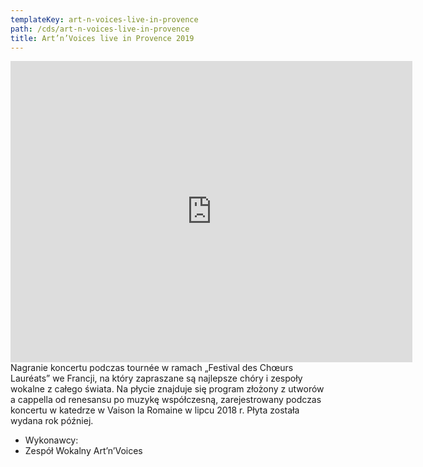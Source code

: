 ```yaml
---
templateKey: art-n-voices-live-in-provence
path: /cds/art-n-voices-live-in-provence
title: Art’n’Voices live in Provence 2019
---
```

<div class="box cds-box">
    <div class="youtube-movie">
        <iframe width="643" height="482" src="https://www.youtube.com/embed/oPbgMl7zw7M" frameborder="0" allow="accelerometer; autoplay; clipboard-write; encrypted-media; gyroscope; picture-in-picture" allowfullscreen></iframe>
    </div>
</div>
<div class="box cds-box">
    Nagranie koncertu podczas tournée w ramach „Festival des Chœurs Lauréats” we Francji, na który zapraszane są najlepsze chóry i zespoły wokalne z całego świata. Na płycie znajduje się program złożony z utworów a cappella od renesansu po muzykę współczesną, zarejestrowany podczas koncertu w katedrze w Vaison la Romaine w lipcu 2018 r. Płyta została wydana rok później.
</div>
<div class="box cds-box">
    <ul class="works__performers">
        <li class="works__performers--title">Wykonawcy:</li>
        <li>
            Zespół Wokalny Art’n’Voices
        </li>
    </ul>
</div>
